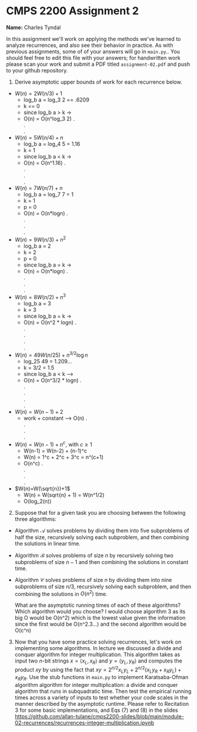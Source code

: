 # CMPS 2200 Assignment 2

**Name:** Charles Tyndal

In this assignment we'll work on applying the methods we've learned to analyze recurrences, and also see their behavior
in practice. As with previous
assignments, some of of your answers will go in `main.py`.. You
should feel free to edit this file with your answers; for handwritten
work please scan your work and submit a PDF titled `assignment-02.pdf`
and push to your github repository.


1. Derive asymptotic upper bounds of work for each recurrence below.
  * $W(n)=2W(n/3)+1$
    * log_b a = log_3 2 == .6209
    * k == 0
    * since log_b a > k ->
    * O(n) = O(n^log_3 2)
.  
.  
.  
  * $W(n)=5W(n/4)+n$
    * log_b a = log_4 5 = 1.16
    * k = 1
    * since log_b a < k ->
    * O(n) = O(n^1.16)
.  
.  
.  
.  
  * $W(n)=7W(n/7)+n$
    * log_b a = log_7 7 = 1
    * k = 1
    * p = 0
    * O(n) = O(n*logn)
.  
.  
.  
.  
  * $W(n)=9W(n/3)+n^2$
    * log_b a = 2
    * k = 2
    * p = 0
    * since log_b a = k ->
    * O(n) = O(n*logn)
.  
.  
.  
.  
  * $W(n)=8W(n/2)+n^3$
    * log_b a = 3
    * k = 3
    * since log_b a = k ->
    * O(n) = O(n^2 * logn)
.  
.  
.  
.  
.  
  * $W(n)=49W(n/25)+n^{3/2}\log n$
    * log_25 49 = 1.209...
    * k = 3/2 = 1.5
    * since log_b a < k -->
    * O(n) = O(n^3/2 * logn)
.  
.  
.  
.  
.  
  * $W(n)=W(n-1)+2$
    * work + constant --> O(n)
.  
.  
.  
.  
  * $W(n)= W(n-1)+n^c$, with $c\geq 1$
    * W(n-1) = W(n-2) + (n-1)^c
    * W(n) = 1^c + 2^c + 3^c = n^(c+1)
    * O(n^c)
.  
.  
.  
.  
  * $W(n)=W(\sqrt{n})+1$
    * W(n) = W(sqrt{n} + 1) = W(n^1/2)
    * O(log_2(n))

2. Suppose that for a given task you are choosing between the following three algorithms:

  * Algorithm $\mathcal{A}$ solves problems by dividing them into
      five subproblems of half the size, recursively solving each
      subproblem, and then combining the solutions in linear time.
    
  * Algorithm $\mathcal{B}$ solves problems of size $n$ by
      recursively solving two subproblems of size $n-1$ and then
      combining the solutions in constant time.
    
  * Algorithm $\mathcal{C}$ solves problems of size $n$ by dividing
      them into nine subproblems of size $n/3$, recursively solving
      each subproblem, and then combining the solutions in $O(n^2)$
      time.

    What are the asymptotic running times of each of these algorithms?
    Which algorithm would you choose?
      I would choose algorithm 3 as its big O would be O(n^2) which is the lowest value given the information since the first would be O(n^2.3...) and the second algorithm would be O(c^n)


3. Now that you have some practice solving recurrences, let's work on
  implementing some algorithms. In lecture we discussed a divide and
  conquer algorithm for integer multiplication. This algorithm takes
  as input two $n$-bit strings $x = \langle x_L, x_R\rangle$ and
  $y=\langle y_L, y_R\rangle$ and computes the product $xy$ by using
  the fact that $xy = 2^{n/2}x_Ly_L + 2^{n/2}(x_Ly_R+x_Ry_L) +
  x_Ry_R.$ Use the
  stub functions in `main.py` to implement Karatsaba-Ofman algorithm algorithm for integer
  multiplication: a divide and conquer algorithm that runs in
  subquadratic time. Then test the empirical running times across a
  variety of inputs to test whether your code scales in the manner
  described by the asymptotic runtime. Please refer to Recitation 3 for some basic implementations, and Eqs (7) and (8) in the slides https://github.com/allan-tulane/cmps2200-slides/blob/main/module-02-recurrences/recurrences-integer-multiplication.ipynb
 
 


